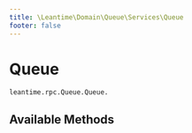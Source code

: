```yaml
---
title: \Leantime\Domain\Queue\Services\Queue
footer: false
---
```


# Queue




`leantime.rpc.Queue.Queue.`


## Available Methods

